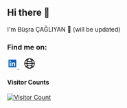 ## Hi there 👋

I'm Büşra ÇAĞLIYAN 🌱 (will be updated)

 ### Find me on:

<div align="left">
  <a href="https://www.linkedin.com/in/busracagliyan/" target="_blank" rel="noopener noreferrer">
    <img alt="LinkedIn" width="24px" src="img/linkedin.svg" style="margin-right: 10;"/>
  </a>
   &nbsp;&nbsp; 
  <a href="https://busracagliyan.github.io/" target="_blank" rel="noopener noreferrer">
    <img  alt="Website" width="24px" src="img/internet.svg"/>
  </a>
</div>

<div align="left">
  <h4>Visitor Counts</h4>
    <a href="https://profile-counter.glitch.me/">
        <img src="https://profile-counter.glitch.me/{busracagliyan}/count.svg" alt="Visitor Count" />
    </a>
</div>
